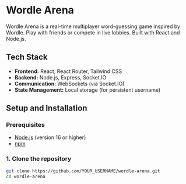 # Wordle Arena

Wordle Arena is a real-time multiplayer word-guessing game inspired by Wordle. Play with friends or compete in live lobbies. Built with React and Node.js.

## Tech Stack

- **Frontend:** React, React Router, Tailwind CSS
- **Backend:** Node.js, Express, Socket.IO
- **Communication:** WebSockets (via Socket.IO)
- **State Management:** Local storage (for persistent username)

## Setup and Installation

### Prerequisites

- [Node.js](https://nodejs.org/) (version 16 or higher)
- [npm](https://www.npmjs.com/)

### 1. Clone the repository

```bash
git clone https://github.com/YOUR_USERNAME/wordle-arena.git
cd wordle-arena
